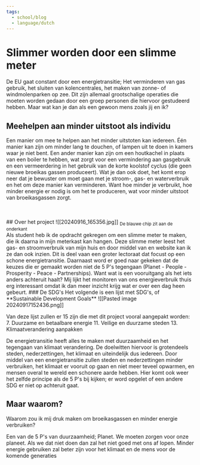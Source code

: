 ```yaml
---
tags:
  - school/blog
  - language/dutch
---
```


# Slimmer worden door een slimme meter
De EU gaat constant door een energietransitie; Het verminderen van gas gebruik, het sluiten van kolencentrales, het maken van zonne- of windmolenparken op zee. Dit zijn allemaal grootschalige operaties die moeten worden gedaan door een groep personen die hiervoor gestudeerd hebben. Maar wat kan je dan als een gewoon mens zoals jij en ik?

## Meehelpen aan minder uitstoot als individu
Een manier om mee te helpen aan het minder uitstoten kan iedereen. Één manier kan zijn om minder lang te douchen, of lampen uit te doen in kamers waar je niet bent. Een ander manier kan zijn om een houtkachel in plaats van een boiler te hebben, wat zorgt voor een vermindering aan gasgebruik en een vermeerdering in het gebruik van de korte koolstof cyclus (die geen nieuwe broeikas gassen produceert).
Wat je dan ook doet, het komt erop neer dat je bewuster om moet gaan met je stroom-, gas- en waterverbruik en het om deze manier kan verminderen. Want hoe minder je verbruikt, hoe minder energie er nodig is om het te produceren, wat voor minder uitstoot van broeikasgassen zorgt.

<br>
<br>
## Over het project
![[20240916_165356.jpg]]
<sub>De blauwe chip zit aan de onderkant</sub>
<br>
Als student heb ik de opdracht gekregen om een slimme meter te maken, die ik daarna in mijn meterkast kan hangen. Deze slimme meter leest het gas- en stroomverbruik van mijn huis en door middel van en website kan ik ze dan ook inzien. Dit is deel vaan een groter lectoraat dat focust op een schone energietransitie. 
Daarnaast word er goed naar gekeken dat de keuzes die er gemaakt worden niet de 5 P's tegengaan (Planet - People - Prosperity - Peace - Partnerships). Want wat is een vooruitgang als het iets anders achteruit haalt? 
Mij lijkt het monitoren van ons energieverbruik thuis erg interessant omdat ik dan meer inzicht krijg wat er over een dag heen gebeurt.
### De SDG's
Het volgende is een lijst met SDG's, of **Sustainable Development Goals**
![[Pasted image 20240917152436.png]]

Van deze lijst zullen er 15 zijn die met dit project vooral aangepakt worden:
7. Duurzame en betaalbare energie
11. Veilige en duurzame steden
13. Klimaatverandering aanpakken

De energietransitie heeft alles te maken met duurzaamheid en het tegengaan van klimaat verandering. De doelwitten hiervoor is grotendeels steden, nederzettingen, het klimaat en uiteindelijk dus iedereen. Door middel van een energietransitie zullen steden en nederzettingen minder verbruiken, het klimaat er vooruit op gaan en niet meer teveel opwarmen, en mensen overal te wereld een schonere aarde hebben.
Hier komt ook weer het zelfde principe als de 5 P's bij kijken; er word opgelet of een andere SDG er niet op achteruit gaat.
## Maar waarom?
Waarom zou ik mij druk maken om broeikasgassen en minder energie verbruiken?

Een van de 5 P's van duurzaamheid; Planet. 
We moeten zorgen voor onze planeet. Als we dat niet doen dan zal het niet goed met ons af lopen. Minder energie gebruiken zal beter zijn voor het klimaat en de mens voor de komende generaties